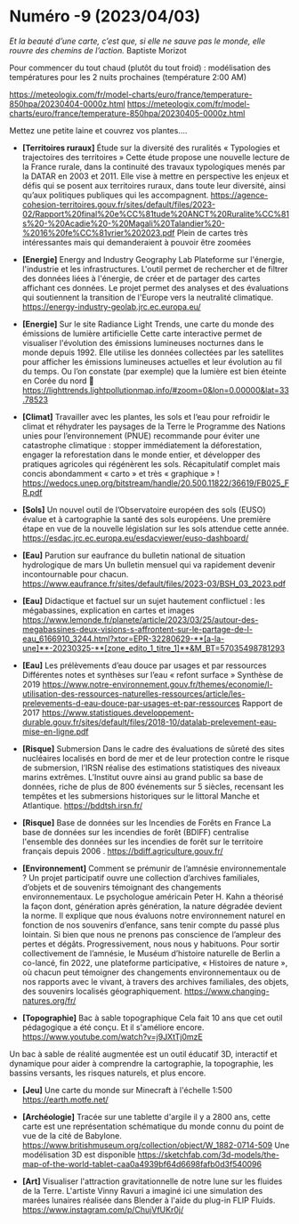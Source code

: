 # Numéro -9 (2023/04/03)

*Et la beauté d’une carte, c’est que, si elle ne sauve pas le monde, elle rouvre des chemins de l’action.* Baptiste Morizot 

Pour commencer du tout chaud (plutôt du tout froid) : modélisation des températures pour les 2 nuits prochaines (température 2:00 AM)

https://meteologix.com/fr/model-charts/euro/france/temperature-850hpa/20230404-0000z.html
https://meteologix.com/fr/model-charts/euro/france/temperature-850hpa/20230405-0000z.html

Mettez une petite laine et couvrez vos plantes….

- **[Territoires ruraux]** Étude sur la diversité des ruralités « Typologies et trajectoires des territoires »
Cette étude propose une nouvelle lecture de la France rurale, dans la continuité des travaux typologiques menés par la DATAR en 2003 et 2011. Elle vise à mettre en perspective les enjeux et défis qui se posent aux territoires ruraux, dans toute leur diversité, ainsi qu’aux politiques publiques qui les accompagnent.
https://agence-cohesion-territoires.gouv.fr/sites/default/files/2023-02/Rapport%20final%20e%CC%81tude%20ANCT%20Ruralite%CC%81s%20-%20Acadie%20-%20Magali%20Talandier%20-%2016%20fe%CC%81vrier%202023.pdf
Plein de cartes très intéressantes mais qui demanderaient à pouvoir être zoomées

- **[Energie]** Energy and Industry Geography Lab
Plateforme sur l'énergie, l'industrie et les infrastructures. L'outil permet de rechercher et de filtrer des données liées à l'énergie, de créer et de partager des cartes affichant ces données.
Le projet permet des analyses et des évaluations qui soutiennent la transition de l'Europe vers la neutralité climatique.
https://energy-industry-geolab.jrc.ec.europa.eu/

- **[Energie]** Sur le site Radiance Light Trends, une carte du monde des émissions de lumière artificielle 
Cette carte interactive permet de visualiser l'évolution des émissions lumineuses nocturnes dans le monde depuis 1992. Elle utilise les données collectées par les satellites pour afficher les émissions lumineuses actuelles et leur évolution au fil du temps. Ou l’on constate (par exemple) que la lumière est bien éteinte en Corée du nord 
https://lighttrends.lightpollutionmap.info/#zoom=0&lon=0.00000&lat=33.78523

- **[Climat]** Travailler avec les plantes, les sols et l‘eau pour refroidir le climat et réhydrater les paysages de la Terre
le Programme des Nations unies pour l’environnement (PNUE) recommande pour éviter une catastrophe climatique : stopper immédiatement la déforestation, engager la reforestation dans le monde entier, et développer des pratiques agricoles qui régénèrent les sols. Récapitulatif complet mais concis abondamment « carto » et très « graphique » !
https://wedocs.unep.org/bitstream/handle/20.500.11822/36619/FB025_FR.pdf

- **[Sols]** Un nouvel outil de l’Observatoire européen des sols (EUSO)  évalue et à cartographie la santé des sols européens. 
Une première étape en vue de la nouvelle législation sur les sols attendue cette année.
https://esdac.jrc.ec.europa.eu/esdacviewer/euso-dashboard/

- **[Eau]** Parution sur eaufrance du bulletin national de situation hydrologique de mars
Un bulletin mensuel qui va rapidement devenir incontournable pour chacun.
https://www.eaufrance.fr/sites/default/files/2023-03/BSH_03_2023.pdf

- **[Eau]** Didactique et factuel sur un sujet hautement conflictuel : les mégabassines, explication en cartes et images
https://www.lemonde.fr/planete/article/2023/03/25/autour-des-megabassines-deux-visions-s-affrontent-sur-le-partage-de-l-eau_6166910_3244.html?xtor=EPR-32280629-**[a-la-une]**-20230325-**[zone_edito_1_titre_1]**&M_BT=57035498781293

- **[Eau]** Les prélèvements d’eau douce par usages et par ressources
Différentes notes et synthèses sur l’eau « refont surface »
Synthèse de 2019
https://www.notre-environnement.gouv.fr/themes/economie/l-utilisation-des-ressources-naturelles-ressources/article/les-prelevements-d-eau-douce-par-usages-et-par-ressources
Rapport de 2017
https://www.statistiques.developpement-durable.gouv.fr/sites/default/files/2018-10/datalab-prelevement-eau-mise-en-ligne.pdf

- **[Risque]** Submersion
Dans le cadre des évaluations de sûreté des sites nucléaires localisés en bord de mer et de leur protection contre le risque de submersion, l’IRSN réalise des estimations statistiques des niveaux marins extrêmes. 
L’Institut ouvre ainsi au grand public sa base de données, riche de plus de 800 événements sur 5 siècles, recensant les tempêtes et les submersions historiques sur le littoral Manche et Atlantique.
https://bddtsh.irsn.fr/
- **[Risque]** Base de données sur les Incendies de Forêts en France
La base de données sur les incendies de forêt (BDIFF) centralise l'ensemble des données sur les incendies de forêt sur le territoire français depuis 2006 .
https://bdiff.agriculture.gouv.fr/
- **[Environnement]** Comment se prémunir de l’amnésie environnementale ?
Un projet participatif ouvre une collection d’archives familiales, d’objets et de souvenirs témoignant des changements environnementaux.
Le psychologue américain Peter H. Kahn a théorisé la façon dont, génération après génération, la nature dégradée devient la norme. Il explique que nous évaluons notre environnement naturel en fonction de nos souvenirs d’enfance, sans tenir compte du passé plus lointain. Si bien que nous ne prenons pas conscience de l’ampleur des pertes et dégâts. Progressivement, nous nous y habituons.
Pour sortir collectivement de l’amnésie, le Muséum d’histoire naturelle de Berlin a co-lancé, fin 2022, une plateforme participative, « Histoires de nature », où chacun peut témoigner des changements environnementaux ou de nos rapports avec le vivant, à travers des archives familiales, des objets, des souvenirs localisés géographiquement.
https://www.changing-natures.org/fr/

- **[Topographie]** Bac à sable topographique
Cela fait 10 ans que cet outil pédagogique a été conçu. Et il s'améliore encore.
https://www.youtube.com/watch?v=j9JXtTj0mzE

Un bac à sable de réalité augmentée est un outil éducatif 3D, interactif et dynamique pour aider à comprendre la cartographie, la topographie, les bassins versants, les risques naturels, et plus encore.

- **[Jeu]** Une carte du monde sur Minecraft à l'échelle 1:500
https://earth.motfe.net/

- **[Archéologie]**
Tracée sur une tablette d'argile il y a 2800 ans, cette carte est une représentation schématique du monde connu du point de vue de la cité de Babylone.
https://www.britishmuseum.org/collection/object/W_1882-0714-509
Une modélisation 3D est disponible 
https://sketchfab.com/3d-models/the-map-of-the-world-tablet-caa0a4939bf64d6698fafb0d3f540096

- **[Art]** Visualiser l'attraction gravitationnelle de notre lune sur les fluides de la Terre.
L'artiste Vinny Ravuri a imaginé ici une simulation des marées lunaires réalisée dans Blender à l'aide du plug-in FLIP Fluids.
https://www.instagram.com/p/ChujVfUKr0j/
